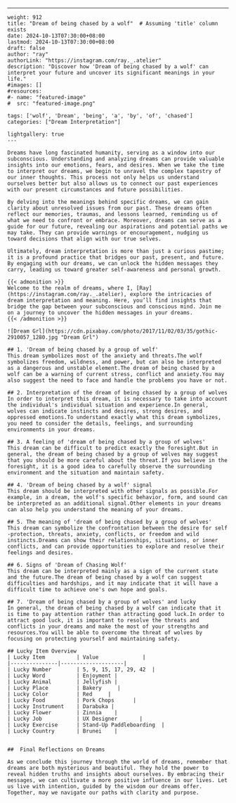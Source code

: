 ---
    weight: 912
    title: "Dream of being chased by a wolf"  # Assuming 'title' column exists
    date: 2024-10-13T07:30:00+08:00
    lastmod: 2024-10-13T07:30:00+08:00
    draft: false
    author: "ray"
    authorLink: "https://instagram.com/ray._.atelier"
    description: "Discover how 'Dream of being chased by a wolf' can interpret your future and uncover its significant meanings in your life."
    #images: []
    #resources:
    #- name: "featured-image"
    #  src: "featured-image.png"
    
    tags: ['wolf', 'Dream', 'being', 'a', 'by', 'of', 'chased']
    categories: ["Dream Interpretation"]
    
    lightgallery: true
    ---
    
    Dreams have long fascinated humanity, serving as a window into our subconscious. Understanding and analyzing dreams can provide valuable insights into our emotions, fears, and desires. When we take the time to interpret our dreams, we begin to unravel the complex tapestry of our inner thoughts. This process not only helps us understand ourselves better but also allows us to connect our past experiences with our present circumstances and future possibilities.
    
    By delving into the meanings behind specific dreams, we can gain clarity about unresolved issues from our past. These dreams often reflect our memories, traumas, and lessons learned, reminding us of what we need to confront or embrace. Moreover, dreams can serve as a guide for our future, revealing our aspirations and potential paths we may take. They can provide warnings or encouragement, nudging us toward decisions that align with our true selves.
    
    Ultimately, dream interpretation is more than just a curious pastime; it is a profound practice that bridges our past, present, and future. By engaging with our dreams, we can unlock the hidden messages they carry, leading us toward greater self-awareness and personal growth.
    
    {{< admonition >}}
    Welcome to the realm of dreams, where I, [Ray](https://instagram.com/ray._.atelier), explore the intricacies of dream interpretation and meaning. Here, you’ll find insights that bridge the gap between your subconscious and conscious mind. Join me on a journey to uncover the hidden messages in your dreams.
    {{< /admonition >}}
    
    ![Dream Grl](https://cdn.pixabay.com/photo/2017/11/02/03/35/gothic-2910057_1280.jpg "Dream Grl")
    
    ## 1. 'Dream of being chased by a group of wolf'
    This dream symbolizes most of the anxiety and threats.The wolf symbolizes freedom, wildness, and power, but can also be interpreted as a dangerous and unstable element.The dream of being chased by a wolf can be a warning of current stress, conflict and anxiety.You may also suggest the need to face and handle the problems you have or not.
    
    ## 2. Interpretation of the dream of being chased by a group of wolves
    In order to interpret this dream, it is necessary to take into account the individual's individual situation and experience.In general, wolves can indicate instincts and desires, strong desires, and oppressed emotions.To understand exactly what this dream symbolizes, you need to consider the details, feelings, and surrounding environments in your dreams.
    
    ## 3. A feeling of 'dream of being chased by a group of wolves'
    This dream can be difficult to predict exactly the foresight.But in general, the dream of being chased by a group of wolves may suggest that you should be more careful about the threat.If you believe in the foresight, it is a good idea to carefully observe the surrounding environment and the situation and maintain safety.
    
    ## 4. 'Dream of being chased by a wolf' signal
    This dream should be interpreted with other signals as possible.For example, in a dream, the wolf's specific behavior, form, and sound can be interpreted as an additional signal.Other elements in your dreams can also help you understand the meaning of your dreams.
    
    ## 5. The meaning of 'dream of being chased by a group of wolves'
    This dream can symbolize the confrontation between the desire for self -protection, threats, anxiety, conflicts, or freedom and wild instincts.Dreams can show their relationships, situations, or inner conflicts, and can provide opportunities to explore and resolve their feelings and desires.
    
    ## 6. Signs of 'Dream of Chasing Wolf'
    This dream can be interpreted mainly as a sign of the current state and the future.The dream of being chased by a wolf can suggest difficulties and hardships, and it may indicate that it will have a difficult time to achieve one's own hope and goals.
    
    ## 7. 'Dream of being chased by a group of wolves' and lucky
    In general, the dream of being chased by a wolf can indicate that it is time to pay attention rather than attracting good luck.In order to attract good luck, it is important to resolve the threats and conflicts in your dreams and make the most of your strengths and resources.You will be able to overcome the threat of wolves by focusing on protecting yourself and maintaining safety.
    
    ## Lucky Item Overview
    | Lucky Item          | Value              |
    |---------------|--------------------|
    | Lucky Number        | 5, 9, 15, 17, 29, 42  |
    | Lucky Word          | Enjoyment |
    | Lucky Animal        | Jellyfish |
    | Lucky Place         | Bakery     |
    | Lucky Color         | Red     |
    | Lucky Food          | Pork Chops      |
    | Lucky Instrument    | Darabuka |
    | Lucky Flower        | Zinnia    |
    | Lucky Job           | UX Designer       |
    | Lucky Exercise      | Stand-Up Paddleboarding  |
    | Lucky Country       | Brunei    |
    
    
    ##  Final Reflections on Dreams
    
    As we conclude this journey through the world of dreams, remember that dreams are both mysterious and beautiful. They hold the power to reveal hidden truths and insights about ourselves. By embracing their messages, we can cultivate a more positive influence in our lives. Let us live with intention, guided by the wisdom our dreams offer. Together, may we navigate our paths with clarity and purpose.
    